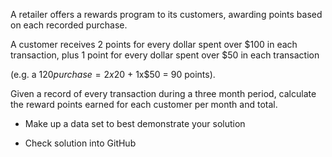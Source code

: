 A retailer offers a rewards program to its customers, awarding points based on each recorded purchase.

A customer receives 2 points for every dollar spent over $100 in each transaction, plus 1 point for every dollar spent over $50 in each transaction

(e.g. a $120 purchase = 2x$20 + 1x\$50 = 90 points).

Given a record of every transaction during a three month period, calculate the reward points earned for each customer per month and total.

- Make up a data set to best demonstrate your solution

- Check solution into GitHub
